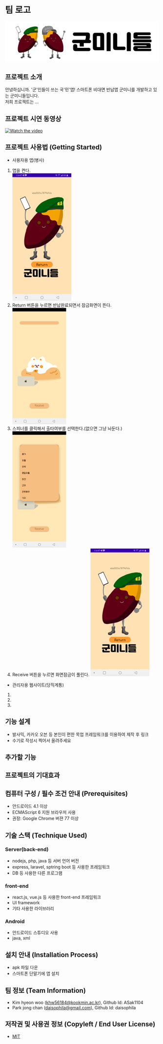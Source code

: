 # 팀 로고
![Logo](./img/logo.png)

## 프로젝트 소개
 안녕하십니까. '군'인들이 쓰는 국'민'앱! 스마트폰 비대면 반납앱 군미니를 개발하고 있는 군미니들입니다.  
 저희 프로젝트는 ...

## 프로젝트 시연 동영상
[![Watch the video](https://img.youtube.com/vi/LjX3eVQdIyk/0.jpg)](https://www.youtube.com/watch?time_continue=117&v=LjX3eVQdIyk)

## 프로젝트 사용법 (Getting Started)
 - 사용자용 앱(병사)
  1. 앱을 켠다.  
  ![AppHome](./img/AppHome.png)
  1. Return 버튼을 누르면 반납완료되면서 잠금화면이 뜬다.  
  ![Locked](./img/Locked.png)
  1. 스피너를 클릭해서 출타여부를 선택한다.(없으면 그냥 놔둔다.)  
  ![Spinner](./img/Spinner.png)
  1. Receive 버튼을 누르면 화면잠금이 풀린다. 
    ![AppHome](./img/AppHome.png)
  
 - 관리자용 웹사이트(당직계통)
  1.
  1.
  1.


## 기능 설계
 -  발사믹, 카카오 오븐 등 본인이 편한 목업 프레임워크를 이용하여 제작 후 링크 
 - 수기로 작성시 찍어서 올려주세요
 
 
## 추가할 기능
 
## 프로젝트의 기대효과

## 컴퓨터 구성 / 필수 조건 안내 (Prerequisites)
* 안드로이드 4.1 이상
* ECMAScript 6 지원 브라우저 사용
* 권장: Google Chrome 버젼 77 이상

## 기술 스택 (Technique Used)
### Server(back-end)
 -  nodejs, php, java 등 서버 언어 버전 
 - express, laravel, sptring boot 등 사용한 프레임워크 
 - DB 등 사용한 다른 프로그램 
 
### front-end
 -  react.js, vue.js 등 사용한 front-end 프레임워크 
 -  UI framework
 - 기타 사용한 라이브러리
 
### Android
 - 안드로이드 스튜디오 사용
 - java, xml

## 설치 안내 (Installation Process)
 - apk 파일 다운
 - 스마트폰 단말기에 앱 설치

 
## 팀 정보 (Team Information)
- Kim hyeon woo (khw56184@kookmin.ac.kr), Github Id: ASak1104
- Park jong chan (daisophila@gmail.com), Github Id: daisophila

## 저작권 및 사용권 정보 (Copyleft / End User License)
 * [MIT](https://github.com/osam2020-WEB/Sample-ProjectName-TeamName/blob/master/license.md)
